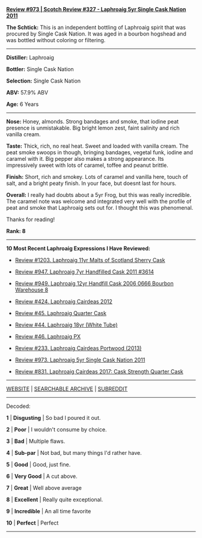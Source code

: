 
[**Review #973 | Scotch Review #327 - Laphroaig 5yr Single Cask Nation 2011**]( https://t8ke.review/review-973-laphroaig-5yr-single-cask-nation-2011/)

**The Schtick:** This is an independent bottling of Laphroaig spirit that was procured by Single Cask Nation. It was aged in a bourbon hogshead and was bottled without coloring or filtering.

-----

**Distiller:** Laphroaig

**Bottler:** Single Cask Nation

**Selection:** Single Cask Nation

**ABV:** 57.9% ABV

**Age:** 6 Years 

-----

**Nose:**   Honey, almonds. Strong bandages and smoke, that iodine peat presence is unmistakable. Big bright lemon zest, faint salinity and rich vanilla cream. 

**Taste:** Thick, rich, no real heat. Sweet and loaded with vanilla cream. The peat smoke swoops in though, bringing bandages, vegetal funk, iodine and caramel with it. Big pepper also makes a strong appearance. Its impressively sweet with lots of caramel, toffee and peanut brittle. 

**Finish:** Short, rich and smokey. Lots of caramel and vanilla here, touch of salt, and a bright peaty finish. In your face, but doesnt last for hours. 

**Overall:** I really had doubts about a 5yr Frog, but this was really incredible. The caramel note was welcome and integrated very well with the profile of peat and smoke that Laphroaig sets out for. I thought this was phenomenal.  

Thanks for reading!

**Rank: 8**

----- 

**10 Most Recent Laphroaig Expressions I Have Reviewed:** 

- [Review #1203. Laphroaig 11yr Malts of Scotland Sherry Cask ]( https://t8ke.review/review-1203-laphroaig-11yr-malts-of-scotland-sherry-cask) 

- [Review #947. Laphroaig 7yr Handfilled Cask 2011 #3614]( https://t8ke.review/review-947-laphroaig-7yr-handfill-cask-2011-oloroso-3614/) 

- [Review #949. Laphroaig 12yr Handfill Cask 2006 0666 Bourbon Warehouse 8]( https://t8ke.review/review-949-laphroaig-12yr-handfill-cask-2006-666/) 

- [Review #424. Laphroaig Cairdeas 2012]( https://t8ke.review/review-424-laphroaig-cairdeas-2012/) 

- [Review #45. Laphroaig Quarter Cask]( https://t8ke.review/review-45-laphroaig-quarter-cask/) 

- [Review #44. Laphroaig 18yr (White Tube)]( https://t8ke.review/review-44-laphroaig-18-white-tube/) 

- [Review #46. Laphroaig PX]( https://t8ke.review/review-46-laphroaig-px-re-review/) 

- [Review #233. Laphroaig Cairdeas Portwood (2013)]( https://t8ke.review/review-233-laphroaig-cairdeas-portwood-2013/) 

- [Review #973. Laphroaig 5yr Single Cask Nation 2011]( https://t8ke.review/review-973-laphroaig-5yr-single-cask-nation-2011/) 

- [Review #831. Laphroaig Cairdeas 2017: Cask Strength Quarter Cask]( https://t8ke.review/review-831-laphroaig-cairdeas-2017-cask-strength-quarter-cask/) 

-----

[WEBSITE](https://t8ke.review) | [SEARCHABLE ARCHIVE](https://t8ke.review/review-archive/) | [SUBREDDIT](https://reddit.com/r/t8kereviews)

-----

Decoded:

**1** | **Disgusting** | So bad I poured it out.

**2** | **Poor** | I wouldn't consume by choice.

**3** | **Bad** | Multiple flaws.

**4** | **Sub-par** | Not bad, but many things I'd rather have.

**5** | **Good** | Good, just fine.

**6** | **Very Good** | A cut above.

**7** | **Great** | Well above average

**8** | **Excellent** | Really quite exceptional.

**9** | **Incredible** | An all time favorite

**10** | **Perfect** | Perfect

----

